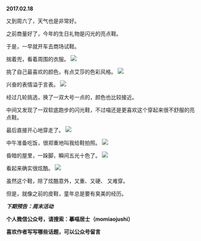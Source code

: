 
          
**2017.02.18**

又到周六了，天气也是非常好。

之前商量好了，今年的生日礼物是闪光的亮点鞋。

于是，一早就开车去商场试鞋。

揣着兜，看着周围的衣服。
![](http://wx3.sinaimg.cn/large/627d9660ly1fcunqqix05j20yg0mzjuw.jpg)


挑了自己最喜欢的颜色，有点艾莎的色彩风格。
![](http://wx3.sinaimg.cn/large/627d9660ly1fcunqu5xjij20yg0mzq63.jpg)


兴奋的表情溢于言表。
![](http://wx3.sinaimg.cn/large/627d9660ly1fcunqordm1j20yg0mzn28.jpg)


经过几轮挑选，换了一双大号一点的，颜色也比较接近。

中间又发现了一双软底跑步的闪光鞋，不过喵还是更喜欢这个穿起来很不舒服的亮点鞋。

最后直接开心地穿走了。
![](http://wx3.sinaimg.cn/large/627d9660ly1fcunqqskp4j20yg0mz77p.jpg)


中午准备吃饭，很郑重地叫我给鞋拍照。
![](http://wx3.sinaimg.cn/large/627d9660ly1fcunqpw56rj20yg0mzjwn.jpg)


昏暗的屋里，一跺脚，瞬间五光十色了。
![](http://wx3.sinaimg.cn/large/627d9660ly1fcunqw1bedj20yg0mz79v.jpg)


看起来确实很炫酷。
![](http://wx3.sinaimg.cn/large/627d9660ly1fcunqpkgisj20yg0mzq7d.jpg)


虽然这个鞋，除了炫酷意外，又重、又硬、    又难穿。

但是，就像之前的皮鞋，童年总是要有臭美的经历。


***下期预告：周末活动***


**个人微信公众号，请搜索：摹喵居士（momiaojushi）**

**喜欢作者写写哪些话题，可以公众号留言**

        